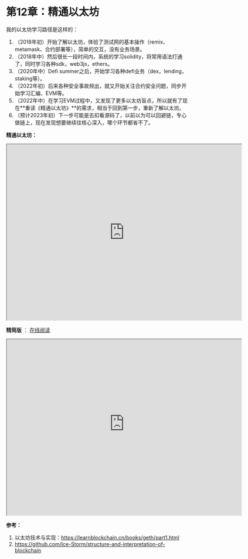 # 第12章：精通以太坊



我的以太坊学习路径是这样的：

1. （2018年初）开始了解以太坊，体验了测试网的基本操作（remix、metamask、合约部署等），简单的交互，没有业务场景。
2. （2018年中）然后很长一段时间内，系统的学习solidity，将常用语法打通了，同时学习各种sdk，web3js，ethers。
3. （2020年中）Defi summer之后，开始学习各种defi业务（dex，lending，staking等）。
4. （2022年初）后来各种安全事故频出，就又开始关注合约安全问题，同步开始学习汇编、EVM等。
5. （2022年中）在学习EVM过程中，又发现了更多以太坊盲点，所以就有了现在**重读《精通以太坊》**的需求，相当于回到第一步，重新了解以太坊。
6. （预计2023年初）下一步可能是去扣看源码了，以前以为可以回避链，专心做链上，现在发现想要继续往核心深入，哪个环节都省不了。



**精通以太坊：**

<iframe src="https://drive.google.com/file/d/1-0yanRr70jODXx2F4BvRy-p9iG246G_9/preview" width="640" height="480" allow="autoplay"></iframe>



**精简版** ： [在线阅读](https://duke-typora.s3.ap-southeast-1.amazonaws.com/ebook/ethereum_evm_illustrated_with_index.pdf)

<iframe src="https://duke-typora.s3.ap-southeast-1.amazonaws.com/ebook/ethereum_evm_illustrated_with_index.pdf" width="640" height="480" allow="autoplay"></iframe>



**参考：**

1. 以太坊技术与实现：https://learnblockchain.cn/books/geth/part1.html
1. https://github.com/Ice-Storm/structure-and-interpretation-of-blockchain

